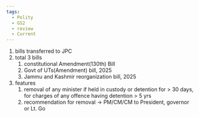 ```yaml
---
tags:
  - Polity
  - GS2
  - review
  - Current
---
```

1. bills transferred to JPC
2. total 3 bills
	1. constitutional Amendment(130th) Bill
	2. Govt of UTs(Amendment) bill, 2025
	3. Jammu and Kashmir reorganization bill, 2025
3. features
	1. removal of any minister if held in custody or detention for > 30 days, for charges of any offence having detention > 5 yrs
	2. recommendation for removal -> PM/CM/CM to President, governor or Lt. Go

